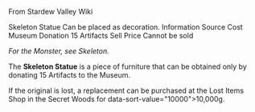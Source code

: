 From Stardew Valley Wiki

Skeleton Statue Can be placed as decoration. Information Source Cost Museum Donation 15 Artifacts Sell Price Cannot be sold

*For the Monster, see Skeleton.*

The **Skeleton Statue** is a piece of furniture that can be obtained only by donating 15 Artifacts to the Museum.

If the original is lost, a replacement can be purchased at the Lost Items Shop in the Secret Woods for data-sort-value="10000"&gt;10,000g.